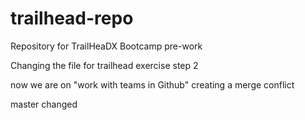 # trailhead-repo
Repository for TrailHeaDX Bootcamp pre-work

Changing the file for trailhead exercise step 2

now we are on "work with teams in Github"
creating a merge conflict

master changed
